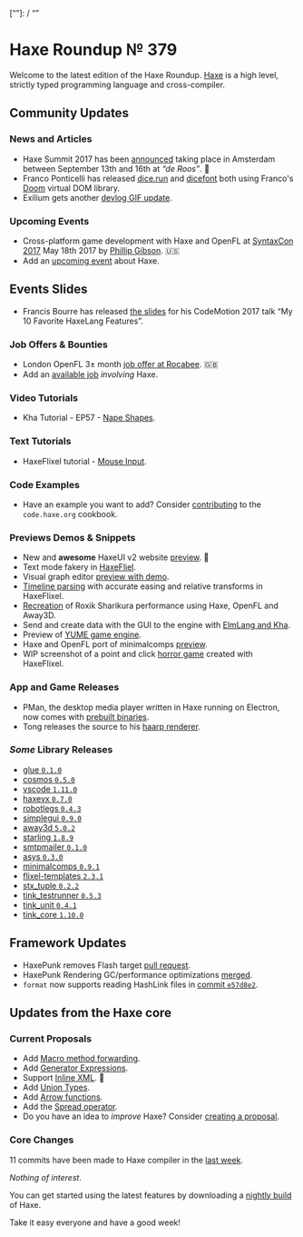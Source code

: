 [_template]: ../templates/roundup.html
[date]: / "2017-04-11 11:12:00"
[modified]: / "2017-04-11 13:30:00"
[published]: / "2017-04-11 14:00:00"
[description]: / "The latest news covering the Haxe community, featuring upcoming talks, the latest HaxeLib releases, game previews and lots more!"
[“”]: / “”

# Haxe Roundup № 379

Welcome to the latest edition of the Haxe Roundup. [Haxe](http://haxe.org/?utm_source=haxe.io) is a high level, strictly typed programming language and cross-compiler.

## Community Updates

### News and Articles

- Haxe Summit 2017 has been [announced](https://twitter.com/haxe_org/status/849702177039929344) taking place in Amsterdam between September 13th and 16th at _“de Roos”_. :tada:
- Franco Ponticelli has released [dice.run](https://dice.run/) and [dicefont](https://github.com/fponticelli/dicefont.com) both using Franco's [Doom](https://github.com/fponticelli/doom) virtual DOM library.
- Exilium gets another [devlog GIF update](https://forums.tigsource.com/index.php?topic=59139.20).
	
### Upcoming Events

- Cross-platform game development with Haxe and OpenFL at [SyntaxCon 2017](https://2017.syntaxcon.com/session/cross-platform-game-development-with-haxe-and-openfl/) May 18th 2017 by [Phillip Gibson](https://2017.syntaxcon.com/features/phillip-gibson-speaker-spotlight/). :us:
- Add an [upcoming event](https://github.com/skial/haxe.io/labels/events) about Haxe.

## Events Slides

- Francis Bourre has released [the slides](https://docs.google.com/presentation/d/1jusvCGdrlObKESyfzvlWPRnZIyKT8uWU80SZDdOoCRk/edit) for his CodeMotion 2017 talk “My 10 Favorite HaxeLang Features”.

### Job Offers & Bounties

- London OpenFL 3± month [job offer at Rocabee](https://github.com/skial/haxe.io/issues/378). :gb:
- Add an [available job](https://github.com/skial/haxe.io/labels/jobs) _involving_ Haxe.

### Video Tutorials

- Kha Tutorial - EP57 - [Nape Shapes](https://www.youtube.com/watch?v=uqXlp1ySahU).

### Text Tutorials

- HaxeFlixel tutorial - [Mouse Input](https://twitter.com/gamefromscratch/status/850014631133405184).

### Code Examples

- Have an example you want to add? Consider [contributing](https://github.com/HaxeFoundation/code-cookbook#contributing-articles) to the `code.haxe.org` cookbook.

### Previews Demos & Snippets

- New and __awesome__ HaxeUI v2 website [preview](https://twitter.com/IanHarrigan1982/status/850431507307036678). :star2: 
- Text mode fakery in [HaxeFliel](https://twitter.com/Uhfgood/status/849456748163465218).
- Visual graph editor [preview with demo](https://twitter.com/Devination3D/status/849695408590737408).
- [Timeline parsing](https://twitter.com/goodideaco/status/849518938534891520) with accurate easing and relative transforms in HaxeFlixel.
- [Recreation](https://twitter.com/jasonsturges/status/849504034780307456) of Roxik Sharikura performance using Haxe, OpenFL and Away3D.
- Send and create data with the GUI to the engine with [ElmLang and Kha](https://twitter.com/Meltingtallow/status/851249705841442816).
- Preview of [YUME game engine](https://twitter.com/kircode/status/850790016058105856).
- Haxe and OpenFL port of minimalcomps [preview](https://twitter.com/jasonsturges/status/850916632167952384).
- WIP screenshot of a point and click [horror game](https://twitter.com/PixelbearGames/status/850783225165340672) created with HaxeFlixel.

### App and Game Releases

- PMan, the desktop media player written in Haxe running on Electron, now comes with [prebuilt binaries](https://twitter.com/ProgrammerRyan/status/849788445681631233).
- Tong releases the source to his [haarp renderer](https://twitter.com/disktree/status/851004619744583680).

### _Some_ Library Releases

- [glue `0.1.0`](http://lib.haxe.org/p/glue)
- [cosmos `0.5.0`](http://lib.haxe.org/p/cosmos)
- [vscode `1.11.0`](http://lib.haxe.org/p/vscode)
- [haxevx `0.7.0`](http://lib.haxe.org/p/haxevx)
- [robotlegs `0.4.3`](http://lib.haxe.org/p/robotlegs)
- [simplegui `0.9.0`](http://lib.haxe.org/p/simplegui)
- [away3d `5.0.2`](http://lib.haxe.org/p/away3d)
- [starling `1.8.9`](http://lib.haxe.org/p/starling)
- [smtpmailer `0.1.0`](http://lib.haxe.org/p/smtpmailer)
- [asys `0.3.0`](http://lib.haxe.org/p/asys)
- [minimalcomps `0.9.1`](http://lib.haxe.org/p/minimalcomps)
- [flixel-templates `2.3.1`](http://lib.haxe.org/p/flixel-templates)
- [stx_tuple `0.2.2`](http://lib.haxe.org/p/stx_tuple)
- [tink_testrunner `0.5.3`](http://lib.haxe.org/p/tink_testrunner)
- [tink_unit `0.4.1`](http://lib.haxe.org/p/tink_unittest)
- [tink_core `1.10.0`](http://lib.haxe.org/p/tink_core)

## Framework Updates

- HaxePunk removes Flash target [pull request](https://github.com/HaxePunk/HaxePunk/pull/459).
- HaxePunk Rendering GC/performance optimizations [merged](https://github.com/HaxePunk/HaxePunk/pull/456).
- `format` now supports reading HashLink files in [commit `e57d8e2`](https://github.com/HaxeFoundation/format/commit/e57d8e2894d9a4baab0867313c09e0b8504b9c0f).

## Updates from the Haxe core

### Current Proposals

- Add [Macro method forwarding](https://github.com/HaxeFoundation/haxe-evolution/pull/18).
- Add [Generator Expressions](https://github.com/HaxeFoundation/haxe-evolution/pull/15).
- Support [Inline XML](https://github.com/HaxeFoundation/haxe-evolution/pull/12). :star2:
- Add [Union Types](https://github.com/HaxeFoundation/haxe-evolution/pull/11).
- Add [Arrow functions](https://github.com/HaxeFoundation/haxe-evolution/pull/8).
- Add the [Spread operator](https://github.com/HaxeFoundation/haxe-evolution/pull/7).
- Do you have an idea to _improve_ Haxe? Consider [creating a proposal].

### Core Changes

11 commits have been made to Haxe compiler in the [last week].

_Nothing of interest_.

You can get started using the latest features by downloading a [nightly build] of Haxe.

Take it easy everyone and have a good week!

[last week]: https://github.com/issues?utf8=%E2%9C%93&q=closed%3A2017-04-04..2017-04-11+org%3Ahaxefoundation+is%3Aclosed+
[nightly build]: http://build.haxe.org
[creating a proposal]: https://github.com/HaxeFoundation/haxe-evolution
